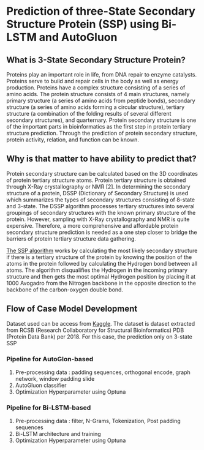 # Prediction of three-State Secondary Structure Protein (SSP) using Bi-LSTM and AutoGluon
## What is 3-State Secondary Structure Protein?
Proteins play an important role in life, from DNA repair to enzyme catalysts. Proteins serve to build and repair cells in the body as well as energy production. Proteins have a complex structure consisting of a series of amino acids. The protein structure consists of 4 main structures, namely primary structure (a series of amino acids from peptide bonds), secondary structure (a series of amino acids forming a circular structure), tertiary structure (a combination of the folding results of several different secondary structures), and quarternary. Protein secondary structure is one of the important parts in bioinformatics as the first step in protein tertiary structure prediction. Through the prediction of protein secondary structure, protein activity, relation, and function can be known.

## Why is that matter to have ability to predict that?
Protein secondary structure can be calculated based on the 3D coordinates of protein tertiary structure atoms. Protein tertiary structure is obtained through X-Ray crystallography or NMR [2]. In determining the secondary structure of a protein, DSSP (Dictionary of Secondary Structure) is used which summarizes the types of secondary structures consisting of 8-state and 3-state. The DSSP algorithm processes tertiary structures into several groupings of secondary structures with the known primary structure of the protein. However, sampling with X-Ray crystallography and NMR is quite expensive. Therefore, a more comprehensive and affordable protein secondary structure prediction is needed as a one step closer to bridge the barriers of protein tertiary structure data gathering.


[The SSP algorithm](https://2struc.cryst.bbk.ac.uk/about/) works by calculating the most likely secondary structure if there is a tertiary structure of the protein by knowing the position of the atoms in the protein followed by calculating the Hydrogen bond between all atoms. The algorithm disqualifies the Hydrogen in the incoming primary structure and then gets the most optimal Hydrogen position by placing it at 1000 Avogadro from the Nitrogen backbone in the opposite direction to the backbone of the carbon-oxygen double bond.

## Flow of Case Model Development
Dataset used can be access from [Kaggle](https://www.kaggle.com/datasets/alfrandom/protein-secondary-structure/data). The dataset is dataset extracted from RCSB (Research Collaboratory for Structural Bioinformatics) PDB (Protein Data Bank) per 2018. For this case, the prediction only on 3-state SSP
### Pipeline for AutoGlon-based
1. Pre-processing data : padding sequences, orthogonal encode, graph network, window padding slide
2. AutoGluon classifier
3. Optimization Hyperparameter using Optuna
### Pipeline for Bi-LSTM-based
1. Pre-processing data : filter, N-Grams, Tokenization, Post padding sequences
2. Bi-LSTM architecture and training
3. Optimization Hyperparameter using Optuna
